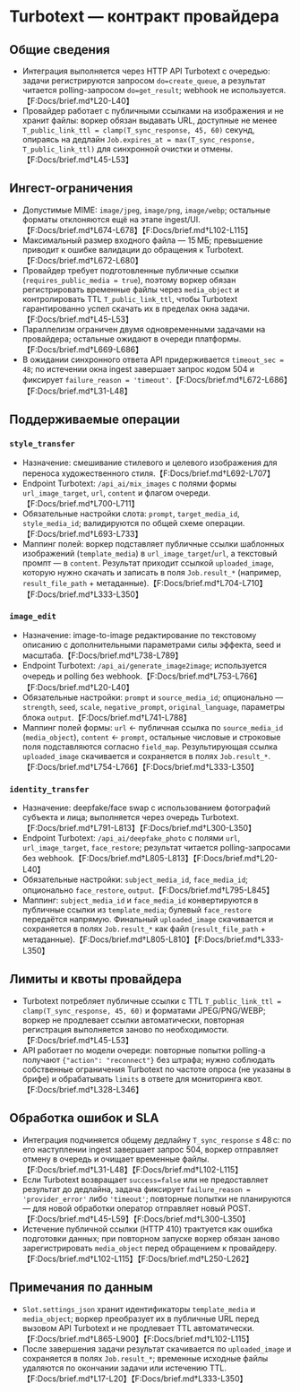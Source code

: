 # Turbotext — контракт провайдера

## Общие сведения
- Интеграция выполняется через HTTP API Turbotext с очередью: задачи регистрируются запросом `do=create_queue`, а результат читается polling-запросом `do=get_result`; webhook не используется.【F:Docs/brief.md†L20-L40】
- Провайдер работает с публичными ссылками на изображения и не хранит файлы: воркер обязан выдавать URL, доступные не менее `T_public_link_ttl = clamp(T_sync_response, 45, 60)` секунд, опираясь на дедлайн `Job.expires_at = max(T_sync_response, T_public_link_ttl)` для синхронной очистки и отмены.【F:Docs/brief.md†L45-L53】

## Ингест-ограничения
- Допустимые MIME: `image/jpeg`, `image/png`, `image/webp`; остальные форматы отклоняются ещё на этапе ingest/UI.【F:Docs/brief.md†L674-L678】【F:Docs/brief.md†L102-L115】
- Максимальный размер входного файла — 15 МБ; превышение приводит к ошибке валидации до обращения к Turbotext.【F:Docs/brief.md†L672-L680】
- Провайдер требует подготовленные публичные ссылки (`requires_public_media = true`), поэтому воркер обязан регистрировать временные файлы через `media_object` и контролировать TTL `T_public_link_ttl`, чтобы Turbotext гарантированно успел скачать их в пределах окна задачи.【F:Docs/brief.md†L45-L53】
- Параллелизм ограничен двумя одновременными задачами на провайдера; остальные ожидают в очереди платформы.【F:Docs/brief.md†L669-L686】
- В ожидании синхронного ответа API придерживается `timeout_sec = 48`; по истечении окна ingest завершает запрос кодом 504 и фиксирует `failure_reason = 'timeout'`.【F:Docs/brief.md†L672-L686】【F:Docs/brief.md†L31-L48】

## Поддерживаемые операции
### `style_transfer`
- Назначение: смешивание стилевого и целевого изображения для переноса художественного стиля.【F:Docs/brief.md†L692-L707】
- Endpoint Turbotext: `/api_ai/mix_images` с полями формы `url_image_target`, `url`, `content` и флагом очереди.【F:Docs/brief.md†L700-L711】
- Обязательные настройки слота: `prompt`, `target_media_id`, `style_media_id`; валидируются по общей схеме операции.【F:Docs/brief.md†L693-L733】
- Маппинг полей: воркер подставляет публичные ссылки шаблонных изображений (`template_media`) в `url_image_target`/`url`, а текстовый промпт — в `content`. Результат приходит ссылкой `uploaded_image`, которую нужно скачать и записать в поля `Job.result_*` (например, `result_file_path` + метаданные).【F:Docs/brief.md†L704-L710】【F:Docs/brief.md†L333-L350】

### `image_edit`
- Назначение: image-to-image редактирование по текстовому описанию с дополнительными параметрами силы эффекта, seed и масштаба.【F:Docs/brief.md†L738-L789】
- Endpoint Turbotext: `/api_ai/generate_image2image`; используется очередь и polling без webhook.【F:Docs/brief.md†L753-L766】【F:Docs/brief.md†L20-L40】
- Обязательные настройки: `prompt` и `source_media_id`; опционально — `strength`, `seed`, `scale`, `negative_prompt`, `original_language`, параметры блока `output`.【F:Docs/brief.md†L741-L788】
- Маппинг полей формы: `url` ← публичная ссылка по `source_media_id` (`media_object`), `content` ← `prompt`, остальные числовые и строковые поля подставляются согласно `field_map`. Результирующая ссылка `uploaded_image` скачивается и сохраняется в полях `Job.result_*`.【F:Docs/brief.md†L754-L766】【F:Docs/brief.md†L333-L350】

### `identity_transfer`
- Назначение: deepfake/face swap с использованием фотографий субъекта и лица; выполняется через очередь Turbotext.【F:Docs/brief.md†L791-L813】【F:Docs/brief.md†L300-L350】
- Endpoint Turbotext: `/api_ai/deepfake_photo` с полями `url`, `url_image_target`, `face_restore`; результат читается polling-запросами без webhook.【F:Docs/brief.md†L805-L813】【F:Docs/brief.md†L20-L40】
- Обязательные настройки: `subject_media_id`, `face_media_id`; опционально `face_restore`, `output`.【F:Docs/brief.md†L795-L845】
- Маппинг: `subject_media_id` и `face_media_id` конвертируются в публичные ссылки из `template_media`; булевый `face_restore` передаётся напрямую. Финальный `uploaded_image` скачивается и сохраняется в полях `Job.result_*` как файл (`result_file_path` + метаданные).【F:Docs/brief.md†L805-L810】【F:Docs/brief.md†L333-L350】

## Лимиты и квоты провайдера
- Turbotext потребляет публичные ссылки с TTL `T_public_link_ttl = clamp(T_sync_response, 45, 60)` и форматами JPEG/PNG/WEBP; воркер не продлевает ссылки автоматически, повторная регистрация выполняется заново по необходимости.【F:Docs/brief.md†L45-L53】
- API работает по модели очереди: повторные попытки polling-а получают `{"action": "reconnect"}` без штрафа; нужно соблюдать собственные ограничения Turbotext по частоте опроса (не указаны в брифе) и обрабатывать `limits` в ответе для мониторинга квот.【F:Docs/brief.md†L328-L346】

## Обработка ошибок и SLA
- Интеграция подчиняется общему дедлайну `T_sync_response` ≤ 48 с: по его наступлении ingest завершает запрос 504, воркер отправляет отмену в очередь и очищает временные файлы.【F:Docs/brief.md†L31-L48】【F:Docs/brief.md†L102-L115】
- Если Turbotext возвращает `success=false` или не предоставляет результат до дедлайна, задача фиксирует `failure_reason = 'provider_error'` либо `'timeout'`; повторные попытки не планируются — для новой обработки оператор отправляет новый POST.【F:Docs/brief.md†L45-L59】【F:Docs/brief.md†L300-L350】
- Истечение публичной ссылки (HTTP 410) трактуется как ошибка подготовки данных; при повторном запуске воркер обязан заново зарегистрировать `media_object` перед обращением к провайдеру.【F:Docs/brief.md†L102-L115】【F:Docs/brief.md†L250-L262】

## Примечания по данным
- `Slot.settings_json` хранит идентификаторы `template_media` и `media_object`; воркер преобразует их в публичные URL перед вызовом API Turbotext и не продлевает TTL автоматически.【F:Docs/brief.md†L865-L900】【F:Docs/brief.md†L102-L115】
- После завершения задачи результат скачивается по `uploaded_image` и сохраняется в полях `Job.result_*`; временные исходные файлы удаляются по окончании задачи или истечению TTL.【F:Docs/brief.md†L17-L20】【F:Docs/brief.md†L333-L350】
